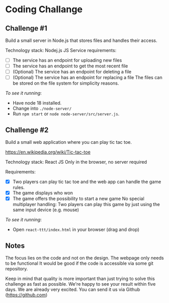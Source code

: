 # Coding Challange


## Challenge #1
Build a small server in Node.js that stores files and handles their access.

Technology stack:
Nodej.js
JS
Service requirements:
- [ ] The service has an endpoint for uploading new files
- [ ] The service has an endpoint to get the most recent file
- [ ] (Optional) The service has an endpoint for deleting a file
- [ ] (Optional) The service has an endpoint for replacing a file
The files can be stored on the file system for simplicity reasons.

_To see it running_:
- Have node 18 installed.
- Change into `./node-server/`
- Run `npm start` or `node node-server/src/server.js`.


## Challenge #2
Build a small web application where you can play tic tac toe.

https://en.wikipedia.org/wiki/Tic-tac-toe

Technology stack:
React
JS
Only in the browser, no server required

Requirements:
- [X] Two players can play tic tac toe and the web app can handle the game rules.
- [X] The game displays who won
- [X] The game offers the possibility to start a new game
No special multiplayer handling: Two players can play this game by just using the same input device (e.g. mouse)

_To see it running_:
- Open `react-ttt/index.html` in your browser (drag and drop)


## Notes

The focus lies on the code and not on the design. The webpage only needs to be functional
It would be good if the code is accessible via some git repository.

Κeep in mind that quality is more important than just trying to solve this challenge as fast as possible. We're happy to see your result within five days. We are already very excited. You can send it us via Github (https://github.com) 
